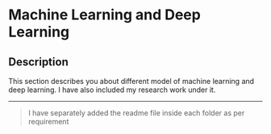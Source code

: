 # Machine Learning and Deep Learning

## Description

This section describes you about different model of machine learning and deep learning.
I have also included my research work under it.

---
> I have separately added the readme file inside each folder as per requirement
